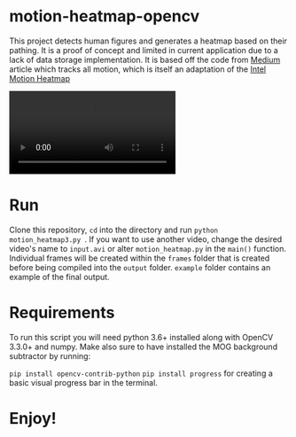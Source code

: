 # motion-heatmap-opencv
This project detects human figures and generates a heatmap based on their pathing. 
It is a proof of concept and limited in current application due to a lack of data storage implementation. 
It is based off the code from [Medium](https://medium.com/p/fd806e8a2340) article which tracks all motion, which is itself an adaptation of the [Intel Motion Heatmap](https://github.com/intel-iot-devkit/python-cv-samples/tree/master/examples/motion-heatmap)

![](./example/outputMALL_square2.avi)

# Run
Clone this repository, `cd` into the directory and run `python motion_heatmap3.py `. 
If you want to use another video, change the desired video's name to `input.avi` or alter `motion_heatmap.py` in the `main()` function.
Individual frames will be created within the `frames` folder that is created before being compiled into the `output` folder.
`example` folder contains an example of the final output. 

# Requirements
To run this script you will need python 3.6+ installed along with OpenCV 3.3.0+ and numpy.
Make also sure to have installed the MOG background subtractor by running:

`pip install opencv-contrib-python`
`pip install progress` for creating a basic visual progress bar in the terminal. 

# Enjoy!
